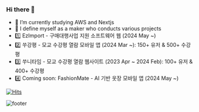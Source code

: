 ### Hi there 👋

- 🌱 I’m currently studying AWS and Nextjs
- 🚀 I define myself as a maker who conducts various projects
- 1️⃣ EzImport - 구매대행사업 지원 소프트웨어 웹 (2024 May ~)
- 2️⃣ 쑤강평 - 모교 수강평 열람 모바일 앱 (2024 Mar ~): 150+ 유저 & 500+ 수강평
- 3️⃣ 쑤니타임 - 모교 수강평 열람 웹사이트 (2023 Apr ~ 2024 Feb): 100+ 유저 & 400+ 수강평
- 4️⃣ Coming soon: FashionMate - AI 기반 옷장 모바일 앱 (2024 May ~)




[![Hits](https://hits.seeyoufarm.com/api/count/incr/badge.svg?url=https%3A%2F%2Fgithub.com%2FLDYWINNER&count_bg=%2379C83D&title_bg=%23555555&icon=&icon_color=%23E7E7E7&title=hits&edge_flat=false)](https://hits.seeyoufarm.com)

![footer](https://capsule-render.vercel.app/api?type=waving&color=auto&height=100&section=footer)
